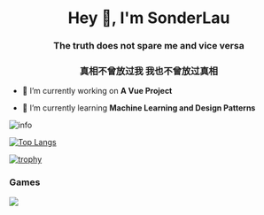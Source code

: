 <h1 align="center">Hey 👋, I'm SonderLau</h1>
<h3 align="center">The truth does not spare me and vice versa</h3>
<h3 align="center">真相不曾放过我 我也不曾放过真相</h3>

- 🔭 I’m currently working on **A Vue Project**

- 🌱 I’m currently learning **Machine Learning and Design Patterns**


![info](https://github-readme-stats.vercel.app/api?username=SonderLau&show_icons=true&count_private=true&hide=prs&theme=onedark)

[![Top Langs](https://github-readme-stats.vercel.app/api/top-langs/?username=sonderlau)](https://github.com/anuraghazra/github-readme-stats)

[![trophy](https://github-profile-trophy.vercel.app/?username=sonderlau)](https://github.com/ryo-ma/github-profile-trophy)

### Games

[![](https://img.shields.io/badge/Steam-171a21?style=flat-square&logo=steam&logoColor=ffffff)](https://steamcommunity.com/id/antzuhl)
